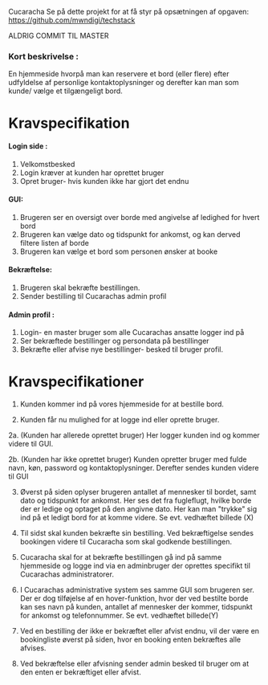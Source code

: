 Cucaracha
Se på dette projekt for at få styr på opsætningen af opgaven:
https://github.com/mwndigi/techstack

ALDRIG COMMIT TIL MASTER

### Kort beskrivelse :
En hjemmeside hvorpå man kan reservere et bord (eller flere) efter udfyldelse af personlige kontaktoplysninger og derefter kan man som kunde/ vælge et tilgængeligt bord. 

# Kravspecifikation 
#### Login side :
  1. Velkomstbesked
  2. Login kræver at kunden har oprettet bruger
  3. Opret bruger- hvis kunden ikke har gjort det endnu
#### GUI:
  1. Brugeren ser en oversigt over borde med angivelse af ledighed for hvert bord
  2. Brugeren kan vælge dato og tidspunkt for ankomst, og kan derved filtere listen af borde
  3. Brugeren kan vælge et bord som personen ønsker at booke
#### Bekræftelse:
  1. Brugeren skal bekræfte bestillingen.
  2. Sender bestilling til Cucarachas admin profil
#### Admin profil :
 1. Login- en master bruger som alle Cucarachas ansatte logger ind på
 2. Ser bekræftede bestillinger og persondata på bestillinger
 3. Bekræfte eller afvise nye bestillinger- besked til bruger profil.
 
 
# Kravspecifikationer

1. Kunden kommer ind på vores hjemmeside for at bestille bord.

2. Kunden får nu mulighed for at logge ind eller oprette bruger.

2a. (Kunden har allerede oprettet bruger) Her logger kunden ind og kommer videre til GUI.

2b. (Kunden har ikke oprettet bruger) Kunden opretter bruger med fulde navn, køn, password og kontaktoplysninger. Derefter sendes kunden videre til GUI

3. Øverst på siden oplyser brugeren antallet af mennesker til bordet, samt dato og tidspunkt for ankomst. Her ses det fra fugleflugt, hvilke borde der er ledige og optaget på den angivne dato. Her kan man "trykke" sig ind på et ledigt bord for at komme videre. Se evt. vedhæftet billede (X)

4. Til sidst skal kunden bekræfte sin bestilling. Ved bekræftigelse sendes bookingen videre til Cucaracha som skal godkende bestillingen.

5. Cucaracha skal for at bekræfte bestillingen gå ind på samme hjemmeside og logge ind via en adminbruger der oprettes specifikt til Cucarachas administratorer.

6. I Cucarachas administrative system ses samme GUI som brugeren ser. Der er dog tilføjelse af en hover-funktion, hvor der ved bestilte borde kan ses navn på kunden, antallet af mennesker der kommer, tidspunkt for ankomst og telefonnummer. Se evt. vedhæftet billede(Y)

7. Ved en bestilling der ikke er bekræftet eller afvist endnu, vil der være en bookingliste øverst på siden, hvor en booking enten bekræftes alle afvises.

8. Ved bekræftelse eller afvisning sender admin besked til bruger om at den enten er bekræftiget eller afvist.

